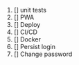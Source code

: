 1. [] unit tests
2. [] PWA
3. [] Deploy
4. [] CI/CD
5. [] Docker
6. [] Persist login
7. [] Change password
